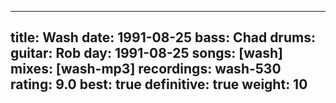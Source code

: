 
---
title: Wash
date: 1991-08-25
bass:	Chad
drums:	
guitar:	Rob
day: 1991-08-25
songs: [wash]
mixes: [wash-mp3]
recordings: wash-530
rating: 9.0
best: true
definitive: true
weight: 10
---
